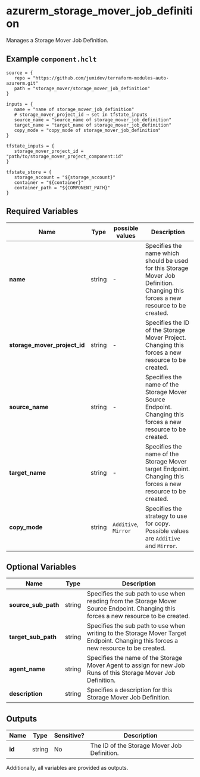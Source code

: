 # azurerm_storage_mover_job_definition

Manages a Storage Mover Job Definition.

## Example `component.hclt`

```hcl
source = {
   repo = "https://github.com/jumidev/terraform-modules-auto-azurerm.git" 
   path = "storage_mover/storage_mover_job_definition" 
}

inputs = {
   name = "name of storage_mover_job_definition" 
   # storage_mover_project_id → set in tfstate_inputs
   source_name = "source_name of storage_mover_job_definition" 
   target_name = "target_name of storage_mover_job_definition" 
   copy_mode = "copy_mode of storage_mover_job_definition" 
}

tfstate_inputs = {
   storage_mover_project_id = "path/to/storage_mover_project_component:id" 
}

tfstate_store = {
   storage_account = "${storage_account}" 
   container = "${container}" 
   container_path = "${COMPONENT_PATH}" 
}

```

## Required Variables

| Name | Type |  possible values |  Description |
| ---- | --------- |  ----------- | ----------- |
| **name** | string |  -  |  Specifies the name which should be used for this Storage Mover Job Definition. Changing this forces a new resource to be created. | 
| **storage_mover_project_id** | string |  -  |  Specifies the ID of the Storage Mover Project. Changing this forces a new resource to be created. | 
| **source_name** | string |  -  |  Specifies the name of the Storage Mover Source Endpoint. Changing this forces a new resource to be created. | 
| **target_name** | string |  -  |  Specifies the name of the Storage Mover target Endpoint. Changing this forces a new resource to be created. | 
| **copy_mode** | string |  `Additive`, `Mirror`  |  Specifies the strategy to use for copy. Possible values are `Additive` and `Mirror`. | 

## Optional Variables

| Name | Type |  Description |
| ---- | --------- |  ----------- |
| **source_sub_path** | string |  Specifies the sub path to use when reading from the Storage Mover Source Endpoint. Changing this forces a new resource to be created. | 
| **target_sub_path** | string |  Specifies the sub path to use when writing to the Storage Mover Target Endpoint. Changing this forces a new resource to be created. | 
| **agent_name** | string |  Specifies the name of the Storage Mover Agent to assign for new Job Runs of this Storage Mover Job Definition. | 
| **description** | string |  Specifies a description for this Storage Mover Job Definition. | 



## Outputs

| Name | Type | Sensitive? | Description |
| ---- | ---- | --------- | --------- |
| **id** | string | No  | The ID of the Storage Mover Job Definition. | 

Additionally, all variables are provided as outputs.
